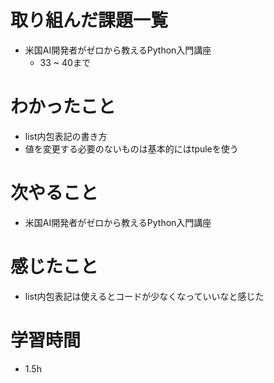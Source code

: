# 取り組んだ課題一覧
- 米国AI開発者がゼロから教えるPython入門講座
  - 33 ~ 40まで
# わかったこと
- list内包表記の書き方
- 値を変更する必要のないものは基本的にはtpuleを使う
# 次やること
- 米国AI開発者がゼロから教えるPython入門講座
# 感じたこと
- list内包表記は使えるとコードが少なくなっていいなと感じた
# 学習時間
- 1.5h